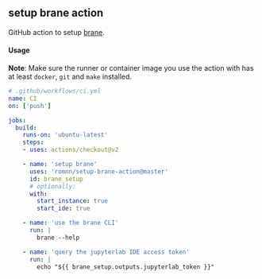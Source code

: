 ## setup brane action

GitHub action to setup [brane](https://github.com/onnovalkering/brane).

#### Usage

**Note**: Make sure the runner or container image you use the action with has at least `docker`, `git` and `make` installed.

```yaml
# .github/workflows/ci.yml
name: CI
on: ['push']

jobs:
  build:
    runs-on: 'ubuntu-latest'
    steps:
    - uses: actions/checkout@v2

    - name: 'setup brane'
      uses: 'romnn/setup-brane-action@master'
      id: brane_setup
      # optionally:
      with:
        start_instance: true
        start_ide: true

    - name: 'use the brane CLI'
      run: |
        brane --help

    - name: 'query the jupyterlab IDE access token'
      run: |
        echo "${{ brane_setup.outputs.jupyterlab_token }}"
```
